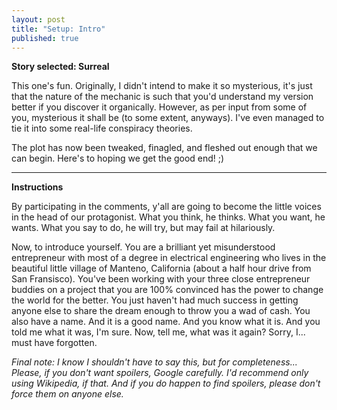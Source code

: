 ```yaml
---
layout: post
title: "Setup: Intro"
published: true
---
```


**Story selected: Surreal**

This one's fun. Originally, I didn't intend to make it so mysterious, it's just that the nature of the mechanic is such that you'd understand my version better if you discover it organically. However, as per input from some of you, mysterious it shall be (to some extent, anyways). I've even managed to tie it into some real-life conspiracy theories.

The plot has now been tweaked, finagled, and fleshed out enough that we can begin. Here's to hoping we get the good end! ;)

<hr>

**Instructions**

By participating in the comments, y'all are going to become the little voices in the head of our protagonist. What you think, he thinks. What you want, he wants. What you say to do, he will try, but may fail at hilariously.

Now, to introduce yourself. You are a brilliant yet misunderstood entrepreneur with most of a degree in electrical engineering who lives in the beautiful little village of Manteno, California (about a half hour drive from San Fransisco). You've been working with your three close entrepreneur buddies on a project that you are 100% convinced has the power to change the world for the better. You just haven't had much success in getting anyone else to share the dream enough to throw you a wad of cash. You also have a name. And it is a good name. And you know what it is. And you told me what it was, I'm sure. Now, tell me, what was it again? Sorry, I... must have forgotten.

*Final note: I know I shouldn't have to say this, but for completeness... Please, if you don't want spoilers, Google carefully. I'd recommend only using Wikipedia, if that. And if you do happen to find spoilers, please don't force them on anyone else.*
